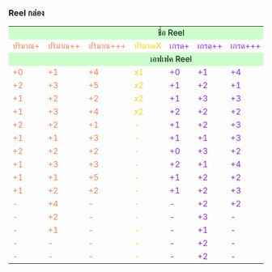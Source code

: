 <h3>Reel กล่อง</h3>

<!-- <tr> for rows and <td> for columns -->

<table>
    <tr>
        <td colspan="9" bgcolor="#ccffcc" style="color:#000000" align="center">ชื่อ Reel</td>
    </tr>
    <tr>
        <td style="color:#FF7F50">ปริมาณ+</td>
        <td style="color:#FF7F50">ปริมาณ++</td>
        <td style="color:#FF7F50">ปริมาณ+++</td>
        <td style="color:#FFD700">ปริมาณX</td>
        <td style="color:#8A2BE2">เกรด+</td>
        <td style="color:#8A2BE2">เกรด++</td>
        <td style="color:#8A2BE2">เกรด+++</td>
        <td style="color:#708090">เหรียญ+</td>
        <td style="color:#EE82EE">ถุงลักกี้</td>
    </tr>
    <tr>
        <td colspan="9" bgcolor="#ccffcc" style="color:#000000" align="center">เอฟเฟค Reel</td>
    </tr>
    <tr>
        <td style="color:#FF7F50">+0</td>
        <td style="color:#FF7F50">+1</td>
        <td style="color:#FF7F50">+4</td>
        <td style="color:#FFD700">x1</td>
        <td style="color:#8A2BE2">+0</td>
        <td style="color:#8A2BE2">+1</td>
        <td style="color:#8A2BE2">+4</td>
        <td style="color:#708090">G+20</td>
        <td style="color:#EE82EE">x2</td>
    </tr>
    <tr>
        <td style="color:#FF7F50">+2</td>
        <td style="color:#FF7F50">+3</td>
        <td style="color:#FF7F50">+5</td>
        <td style="color:#FFD700">x2</td>
        <td style="color:#8A2BE2">+1</td>
        <td style="color:#8A2BE2">+2</td>
        <td style="color:#8A2BE2">+1</td>
        <td style="color:#708090">G+20</td>
        <td style="color:#8A2BE2">+1</td>
    </tr>
    <tr>
        <td style="color:#FF7F50">+1</td>
        <td style="color:#FF7F50">+2</td>
        <td style="color:#FF7F50">+2</td>
        <td style="color:#FFD700">x2</td>
        <td style="color:#8A2BE2">+1</td>
        <td style="color:#8A2BE2">+3</td>
        <td style="color:#8A2BE2">+3</td>
        <td style="color:#708090">G+30</td>
        <td style="color:#8A2BE2">+1</td>
    </tr>
    <tr>
        <td style="color:#FF7F50">+1</td>
        <td style="color:#FF7F50">+3</td>
        <td style="color:#FF7F50">+4</td>
        <td style="color:#FFD700">x2</td>
        <td style="color:#8A2BE2">+2</td>
        <td style="color:#8A2BE2">+2</td>
        <td style="color:#8A2BE2">+2</td>
        <td style="color:#708090">G+20</td>
        <td style="color:#FF7F50">+1</td>
    </tr>
    <tr>
        <td style="color:#FF7F50">+2</td>
        <td style="color:#FF7F50">+2</td>
        <td style="color:#FF7F50">+1</td>
        <td style="color:#FFD700">-</td>
        <td style="color:#8A2BE2">+1</td>
        <td style="color:#8A2BE2">+2</td>
        <td style="color:#8A2BE2">+3</td>
        <td style="color:#708090">G+20</td>
        <td style="color:#708090">G+100</td>
    </tr>
    <tr>
        <td style="color:#FF7F50">+1</td>
        <td style="color:#FF7F50">+1</td>
        <td style="color:#FF7F50">+3</td>
        <td style="color:#FFD700">-</td>
        <td style="color:#8A2BE2">+1</td>
        <td style="color:#8A2BE2">+1</td>
        <td style="color:#8A2BE2">+3</td>
        <td style="color:#708090">G+30</td>
        <td style="color:#8A2BE2">+1</td>
    </tr>
    <tr>
        <td style="color:#FF7F50">+2</td>
        <td style="color:#FF7F50">+2</td>
        <td style="color:#FF7F50">+2</td>
        <td style="color:#FFD700">-</td>
        <td style="color:#8A2BE2">+0</td>
        <td style="color:#8A2BE2">+3</td>
        <td style="color:#8A2BE2">+2</td>
        <td style="color:#708090">G+10</td>
        <td style="color:#8A2BE2">+2</td>
    </tr>
    <tr>
        <td style="color:#FF7F50">+1</td>
        <td style="color:#FF7F50">+3</td>
        <td style="color:#FF7F50">+3</td>
        <td style="color:#FFD700">-</td>
        <td style="color:#8A2BE2">+2</td>
        <td style="color:#8A2BE2">+1</td>
        <td style="color:#8A2BE2">+4</td>
        <td style="color:#708090">G+30</td>
        <td style="color:#FF7F50">+3</td>
    </tr>
    <tr>
        <td style="color:#FF7F50">+1</td>
        <td style="color:#FF7F50">+1</td>
        <td style="color:#FF7F50">+5</td>
        <td style="color:#FFD700">-</td>
        <td style="color:#8A2BE2">+1</td>
        <td style="color:#8A2BE2">+2</td>
        <td style="color:#8A2BE2">+2</td>
        <td style="color:#708090">G+20</td>
        <td style="color:#8A2BE2">+1</td>
    </tr>
    <tr>
        <td style="color:#FF7F50">+1</td>
        <td style="color:#FF7F50">+2</td>
        <td style="color:#FF7F50">+2</td>
        <td style="color:#FFD700">-</td>
        <td style="color:#8A2BE2">+1</td>
        <td style="color:#8A2BE2">+2</td>
        <td style="color:#8A2BE2">+3</td>
        <td style="color:#708090">G+10</td>
        <td style="color:#FF7F50">+2</td>
    </tr>
    <tr>
        <td style="color:#FF7F50">-</td>
        <td style="color:#FF7F50">+4</td>
        <td style="color:#FF7F50">-</td>
        <td style="color:#FFD700">-</td>
        <td style="color:#8A2BE2">-</td>
        <td style="color:#8A2BE2">+2</td>
        <td style="color:#8A2BE2">+2</td>
        <td style="color:#708090">G+30</td>
        <td style="color:#8A2BE2">+3</td>
    </tr>
    <tr>
        <td style="color:#FF7F50">-</td>
        <td style="color:#FF7F50">+2</td>
        <td style="color:#FF7F50">-</td>
        <td style="color:#FFD700">-</td>
        <td style="color:#8A2BE2">-</td>
        <td style="color:#8A2BE2">+3</td>
        <td style="color:#8A2BE2">-</td>
        <td style="color:#708090">G+10</td>
        <td style="color:#FF7F50">+1</td>
    </tr>
    <tr>
        <td style="color:#FF7F50">-</td>
        <td style="color:#FF7F50">+1</td>
        <td style="color:#FF7F50">-</td>
        <td style="color:#FFD700">-</td>
        <td style="color:#8A2BE2">-</td>
        <td style="color:#8A2BE2">+1</td>
        <td style="color:#8A2BE2">-</td>
        <td style="color:#708090">G+30</td>
        <td style="color:#8A2BE2">+1</td>
    </tr>
    <tr>
        <td style="color:#FF7F50">-</td>
        <td style="color:#FF7F50">-</td>
        <td style="color:#FF7F50">-</td>
        <td style="color:#FFD700">-</td>
        <td style="color:#8A2BE2">-</td>
        <td style="color:#8A2BE2">+2</td>
        <td style="color:#8A2BE2">-</td>
        <td style="color:#708090">-</td>
        <td style="color:#FF7F50">+1</td>
    </tr>
    <tr>
        <td style="color:#FF7F50">-</td>
        <td style="color:#FF7F50">-</td>
        <td style="color:#FF7F50">-</td>
        <td style="color:#FFD700">-</td>
        <td style="color:#8A2BE2">-</td>
        <td style="color:#8A2BE2">+2</td>
        <td style="color:#8A2BE2">-</td>
        <td style="color:#708090">-</td>
        <td style="color:#8A2BE2">+2</td>
    </tr>
</table>
